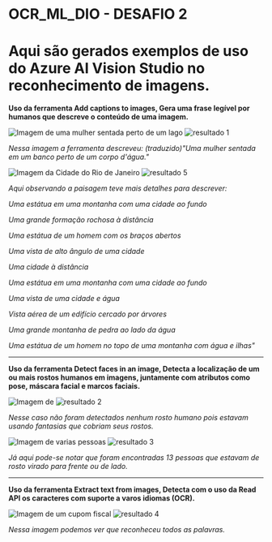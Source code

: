 # OCR_ML_DIO - DESAFIO 2

# Aqui são gerados exemplos de uso do Azure AI Vision Studio no reconhecimento de imagens. #

**Uso da ferramenta Add captions to images, Gera uma frase legível por humanos que descreve o conteúdo de uma imagem.**

![Imagem de uma mulher sentada perto de um lago](/inputs/image-1.jpg) ![resultado 1](/output/image-1.jpg)

*Nessa imagem a ferramenta descreveu: (traduzido)"Uma mulher sentada em um banco perto de um corpo d'água."*

![Imagem da Cidade do Rio de Janeiro ](/inputs/image-5.jpg) ![resultado 5](/output/image-5.jpg)

*Aqui observando a paisagem teve mais detalhes para descrever:*

*Uma estátua em uma montanha com uma cidade ao fundo*

*Uma grande formação rochosa à distância*

*Uma estátua de um homem com os braços abertos*

*Uma vista de alto ângulo de uma cidade*

*Uma cidade à distância*

*Uma estátua em uma montanha com uma cidade ao fundo*

*Uma vista de uma cidade e água*

*Vista aérea de um edifício cercado por árvores*

*Uma grande montanha de pedra ao lado da água*

*Uma estátua de um homem no topo de uma montanha com água e ilhas"*

---

**Uso da ferramenta Detect faces in an image, Detecta a localização de um ou mais rostos humanos em imagens, juntamente com atributos como pose, máscara facial e marcos faciais.**

![Imagem de ](/inputs/image-2.jpg) ![resultado 2](/output/image-2.jpg)

*Nesse caso não foram detectados nenhum rosto humano pois estavam usando fantasias que cobriam seus rostos.*

![Imagem de varias pessoas ](/inputs/image-3.jpg) ![resultado 3](/output/image-3.jpg)

*Já aqui pode-se notar que foram encontradas 13 pessoas que estavam de rosto virado para frente ou de lado.*

---

**Uso da ferramenta Extract text from images, Detecta com o uso da Read API os caracteres com suporte a varos idiomas (OCR).**

![Imagem de um cupom fiscal ](/inputs/image-4.jpg) ![resultado 4](/output/image-4.jpg)

*Nessa imagem podemos ver que reconheceu todos as palavras.*